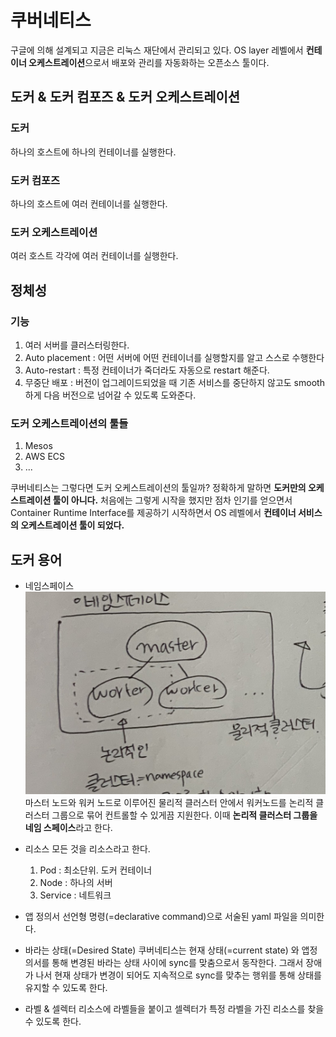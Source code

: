 # 쿠버네티스

구글에 의해 설계되고 지금은 리눅스 재단에서 관리되고 있다. OS layer 레벨에서 **컨테이너 오케스트레이션**으로서 배포와 관리를 자동화하는 오픈소스 툴이다.

## 도커 & 도커 컴포즈 & 도커 오케스트레이션

### 도커
하나의 호스트에 하나의 컨테이너를 실행한다.

### 도커 컴포즈 
하나의 호스트에 여러 컨테이너를 실행한다.

### 도커 오케스트레이션 
여러 호스트 각각에 여러 컨테이너를 실행한다.

## 정체성

### 기능
1. 여러 서버를 클러스터링한다.
2. Auto placement : 어떤 서버에 어떤 컨테이너를 실행할지를 알고 스스로 수행한다
3. Auto-restart : 특정 컨테이너가 죽더라도 자동으로 restart 해준다.
4. 무중단 배포 : 버전이 업그레이드되었을 때 기존 서비스를 중단하지 않고도 smooth 하게 다음 버전으로 넘어갈 수 있도록 도와준다.

### 도커 오케스트레이션의 툴들
1. Mesos
2. AWS ECS
3. ...

쿠버네티스는 그렇다면 도커 오케스트레이션의 툴일까? 정확하게 말하면 **도커만의 오케스트레이션 툴이 아니다.** 처음에는 그렇게 시작을 했지만 점차 인기를 얻으면서 Container Runtime Interface를 제공하기 시작하면서 OS 레벨에서 **컨테이너 서비스의 오케스트레이션 툴이 되었다.**

## 도커 용어 
* 네임스페이스
![네임스페이스](https://github.com/mychum1/programmingPerDay365/blob/master/images/2F940938-0AC6-4A5B-BBBC-941DAF1230FC.jpeg)
마스터 노드와 워커 노드로 이루어진 물리적 클러스터 안에서 워커노드를 논리적 클러스터 그룹으로 묶어 컨트롤할 수 있게끔 지원한다. 이때 **논리적 클러스터 그룹을 네임 스페이스**라고 한다.

* 리소스 
모든 것을 리소스라고 한다.
	1. Pod : 최소단위. 도커 컨테이너
	2. Node : 하나의 서버
	3. Service : 네트워크

* 앱 정의서 
선언형 명령(=declarative command)으로 서술된 yaml 파일을 의미한다.

* 바라는 상태(=Desired State)
쿠버네티스는 현재 상태(=current state) 와 앱정의서를 통해 변경된 바라는 상태 사이에 sync를 맞춤으로서 동작한다. 그래서 장애가 나서 현재 상태가 변경이 되어도 지속적으로 sync를 맞추는 행위를 통해 상태를 유지할 수 있도록 한다.

* 라벨 & 셀렉터 
리소스에 라벨들을 붙이고 셀렉터가 특정 라벨을 가진 리소스를 찾을 수 있도록 한다.
